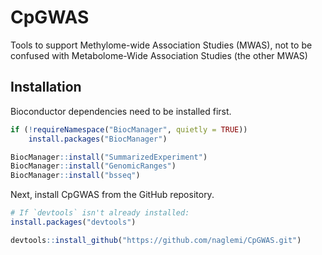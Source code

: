# CpGWAS
Tools to support Methylome-wide Association Studies (MWAS), not to be confused with Metabolome-Wide Association Studies (the other MWAS)

## Installation

Bioconductor dependencies need to be installed first.

```r
if (!requireNamespace("BiocManager", quietly = TRUE))
    install.packages("BiocManager")

BiocManager::install("SummarizedExperiment")
BiocManager::install("GenomicRanges")
BiocManager::install("bsseq")
```

Next, install CpGWAS from the GitHub repository.
```r
# If `devtools` isn't already installed:
install.packages("devtools")

devtools::install_github("https://github.com/naglemi/CpGWAS.git")
```
